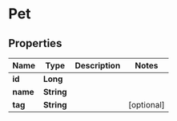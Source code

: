 # Pet

## Properties
Name | Type | Description | Notes
------------ | ------------- | ------------- | -------------
**id** | **Long** |  | 
**name** | **String** |  | 
**tag** | **String** |  |  [optional]
